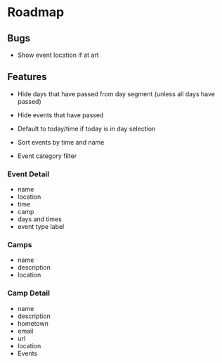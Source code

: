 # Roadmap

## Bugs
- Show event location if at art

## Features
- Hide days that have passed from day segment (unless all days have passed)
- Hide events that have passed
- Default to today/time if today is in day selection
- Sort events by time and name

- Event category filter

### Event Detail
- name
- location
- time
- camp
- days and times
- event type label

### Camps
- name
- description
- location

### Camp Detail
- name
- description
- hometown
- email
- url
- location
- Events